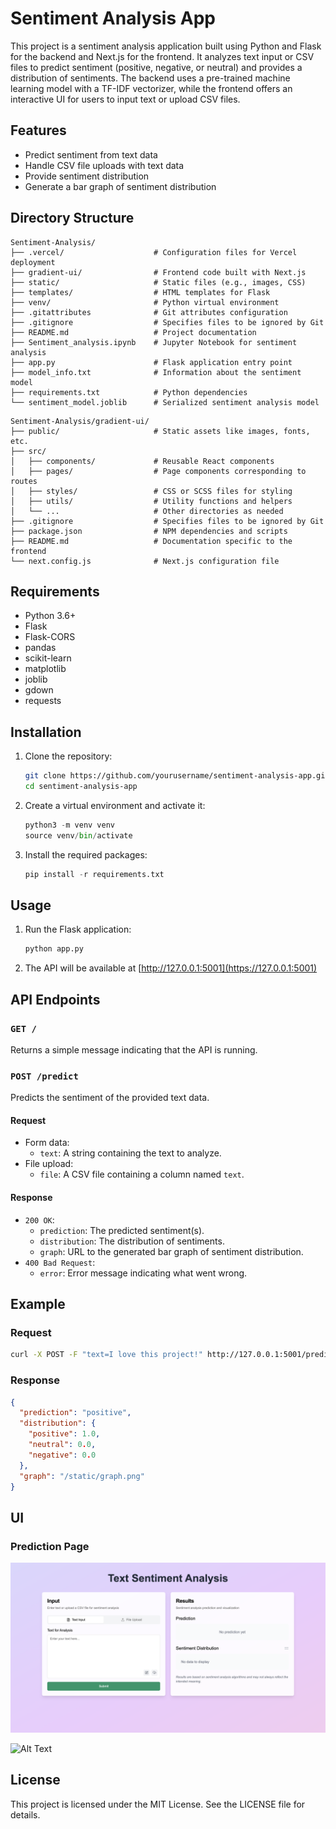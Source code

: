 
# Sentiment Analysis App

This project is a sentiment analysis application built using Python and Flask for the backend and Next.js for the frontend. It analyzes text input or CSV files to predict sentiment (positive, negative, or neutral) and provides a distribution of sentiments. The backend uses a pre-trained machine learning model with a TF-IDF vectorizer, while the frontend offers an interactive UI for users to input text or upload CSV files.

## Features

- Predict sentiment from text data
- Handle CSV file uploads with text data
- Provide sentiment distribution
- Generate a bar graph of sentiment distribution

## Directory Structure
```
Sentiment-Analysis/
├── .vercel/                    # Configuration files for Vercel deployment
├── gradient-ui/                # Frontend code built with Next.js
├── static/                     # Static files (e.g., images, CSS)
├── templates/                  # HTML templates for Flask
├── venv/                       # Python virtual environment
├── .gitattributes              # Git attributes configuration
├── .gitignore                  # Specifies files to be ignored by Git
├── README.md                   # Project documentation
├── Sentiment_analysis.ipynb    # Jupyter Notebook for sentiment analysis
├── app.py                      # Flask application entry point
├── model_info.txt              # Information about the sentiment model
├── requirements.txt            # Python dependencies
└── sentiment_model.joblib      # Serialized sentiment analysis model
```

```
Sentiment-Analysis/gradient-ui/
├── public/                     # Static assets like images, fonts, etc.
├── src/
│   ├── components/             # Reusable React components
│   ├── pages/                  # Page components corresponding to routes
│   ├── styles/                 # CSS or SCSS files for styling
│   ├── utils/                  # Utility functions and helpers
│   └── ...                     # Other directories as needed
├── .gitignore                  # Specifies files to be ignored by Git
├── package.json                # NPM dependencies and scripts
├── README.md                   # Documentation specific to the frontend
└── next.config.js              # Next.js configuration file
```

## Requirements

- Python 3.6+
- Flask
- Flask-CORS
- pandas
- scikit-learn
- matplotlib
- joblib
- gdown
- requests

## Installation

1. Clone the repository:

   ```sh
   git clone https://github.com/yourusername/sentiment-analysis-app.git
   cd sentiment-analysis-app

2. Create a virtual environment and activate it:

   ```python
   python3 -m venv venv
   source venv/bin/activate
   ```

3. Install the required packages:
   ```python
   pip install -r requirements.txt
   ```

## Usage

1. Run the Flask application:
   ```python
   python app.py
   ```

2. The API will be available at [http://127.0.0.1:5001](https://127.0.0.1:5001)

## API Endpoints

### `GET /`

Returns a simple message indicating that the API is running.

### `POST /predict`

Predicts the sentiment of the provided text data.

#### Request

- Form data:
  - `text`: A string containing the text to analyze.
- File upload:
  - `file`: A CSV file containing a column named `text`.

#### Response

- `200 OK`:
  - `prediction`: The predicted sentiment(s).
  - `distribution`: The distribution of sentiments.
  - `graph`: URL to the generated bar graph of sentiment distribution.
- `400 Bad Request`:
  - `error`: Error message indicating what went wrong.

## Example

### Request

```sh
curl -X POST -F "text=I love this project!" http://127.0.0.1:5001/predict
```

### Response

```json
{
  "prediction": "positive",
  "distribution": {
    "positive": 1.0,
    "neutral": 0.0,
    "negative": 0.0
  },
  "graph": "/static/graph.png"
}
```

## UI

### Prediction Page
![Visualization](./ui_ss.png)


![Alt Text]([https://i.imgur.com/yourgif.gif](https://imgur.com/a/BQ6EhWe))


## License

This project is licensed under the MIT License. See the LICENSE file for details.


